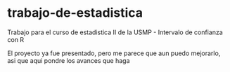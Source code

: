 trabajo-de-estadistica
======================

Trabajo para el curso de estadistica II de la USMP - Intervalo de confianza con R

El proyecto ya fue presentado, pero me parece que aun puedo mejorarlo, asi que aqui pondre los avances que haga
